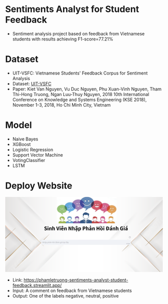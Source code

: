 # Sentiments Analyst for Student Feedback
- Sentiment analysis project based on feedback from Vietnamese students with results achieving F1-score=77.21%

# Dataset
- UIT-VSFC: Vietnamese Students' Feedback Corpus for Sentiment Analysis
- Dataset: [UIT-VSFC](https://www.researchgate.net/publication/329645066_UIT-VSFC_Vietnamese_Students%27_Feedback_Corpus_for_Sentiment_Analysis)
- Paper: Kiet Van Nguyen, Vu Duc Nguyen, Phu Xuan-Vinh Nguyen, Tham Thi-Hong Truong, Ngan Luu-Thuy Nguyen, 2018 10th International Conference on Knowledge and Systems Engineering (KSE 2018), November 1-3, 2018, Ho Chi Minh City, Vietnam

# Model
- Naive Bayes
- XGBoost
- Logistic Regression
- Support Vector Machine
- VotingClassifier
- LSTM

# Deploy Website
![Sentiments Analyst](https://raw.githubusercontent.com/PhamLeTruong/Student_feedback_rating_system/main/template.png)
- Link: https://phamletruong-sentiments-analyst-student-feedback.streamlit.app/
- Input: A comment on feedback from Vietnamese students
- Output: One of the labels negative, neutral, positive
